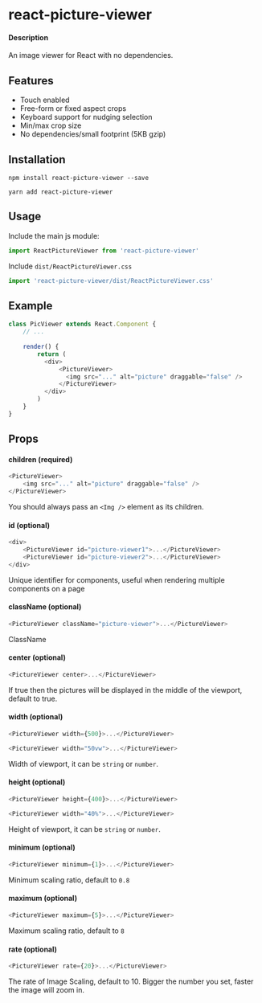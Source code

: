 # react-picture-viewer

#### Description
An image viewer for React with no dependencies.

## Features

- Touch enabled
- Free-form or fixed aspect crops
- Keyboard support for nudging selection
- Min/max crop size
- No dependencies/small footprint (5KB gzip)

## Installation
```
npm install react-picture-viewer --save
```
```
yarn add react-picture-viewer
```

## Usage
Include the main js module:
```js
import ReactPictureViewer from 'react-picture-viewer'
```
Include `dist/ReactPictureViewer.css`
```js
import 'react-picture-viewer/dist/ReactPictureViewer.css'
```

## Example
```js
class PicViewer extends React.Component {
    // ...
    
    render() {
        return (
          <div>
              <PictureViewer>
                <img src="..." alt="picture" draggable="false" />
              </PictureViewer>
          </div>
        )
    }
}
```

## Props
#### children (required)
```js
<PictureViewer>
    <img src="..." alt="picture" draggable="false" />
</PictureViewer>
```
You should always pass an `<Img />` element as its children.

#### id (optional)
```js
<div>
    <PictureViewer id="picture-viewer1">...</PictureViewer>
    <PictureViewer id="picture-viewer2">...</PictureViewer>
</div>
```
Unique identifier for components, useful when rendering multiple components on a page

#### className (optional)
```js
<PictureViewer className="picture-viewer">...</PictureViewer>
```
ClassName

#### center (optional)
```js
<PictureViewer center>...</PictureViewer>
```
If true then the pictures will be displayed in the middle of the viewport, default to true.

#### width (optional)
```js
<PictureViewer width={500}>...</PictureViewer>
```
```js
<PictureViewer width="50vw">...</PictureViewer>
```
Width of viewport, it can be `string` or `number`.

#### height (optional)
```js
<PictureViewer height={400}>...</PictureViewer>
```
```js
<PictureViewer width="40%">...</PictureViewer>
```
Height of viewport, it can be `string` or `number`.

#### minimum (optional)
```js
<PictureViewer minimum={1}>...</PictureViewer>
```
Minimum scaling ratio, default to `0.8`

#### maximum (optional)
```js
<PictureViewer maximum={5}>...</PictureViewer>
```
Maximum scaling ratio, default to `8`

#### rate (optional)
```js
<PictureViewer rate={20}>...</PictureViewer>
```
The rate of Image Scaling, default to 10. Bigger the number you set, faster the image will zoom in.

